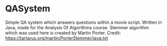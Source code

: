 # QASystem
Simple QA system which answers questions within a movie script. Written in Java, made for the Analysis Of Algorithms course.
Stemmer algorithm which was used here is created by Martin Porter. Credit: https://tartarus.org/martin/PorterStemmer/java.txt
